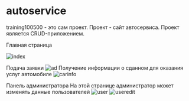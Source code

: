 # autoservice
training100500 - это сам проект. Проект - сайт автосервиса. Проект является CRUD-приложением.

Главная страница

![index](https://user-images.githubusercontent.com/99716428/154020394-a52174ce-55f7-4b9f-b69e-d8786df26ae5.PNG)

Подача заявки
![ad](https://user-images.githubusercontent.com/99716428/154020477-a2f6ef51-4421-4450-94aa-7de433ab99f7.PNG)
Получение информации о сданном для оказания услуг автомобиле
![carinfo](https://user-images.githubusercontent.com/99716428/154020508-5f69a522-b942-4d7c-9922-d70b8cbe0d72.PNG)

Панель администратора
На этой странице администратор может изменять данные пользователей
![user](https://user-images.githubusercontent.com/99716428/154020728-946c3117-75eb-40ec-89d8-692b66f2770b.PNG)
![useredit](https://user-images.githubusercontent.com/99716428/154020857-ff6d7886-101d-459a-8e44-b0f781292c87.PNG)
